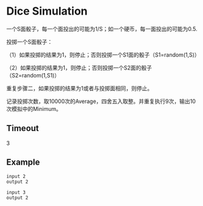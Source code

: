 # Dice Simulation

一个S面骰子，每一个面投出的可能为1/S；如一个硬币，每一面投出的可能为0.5.

投掷一个S面骰子：

（1）如果投掷的结果为1，则停止；否则投掷一个S1面的骰子（S1=random(1,S)）

（2）如果投掷的结果为1，则停止；否则投掷一个S2面的骰子（S2=random(1,S1)）

重复步骤二，如果投掷的结果为1或者与投掷面相同，则停止。

记录投掷次数，取10000次的Average，四舍五入取整。并重复执行9次，输出10次模拟中的Minimum。

## Timeout
  3

## Example
    input 2
    output 2
    
    input 3
    output 2
